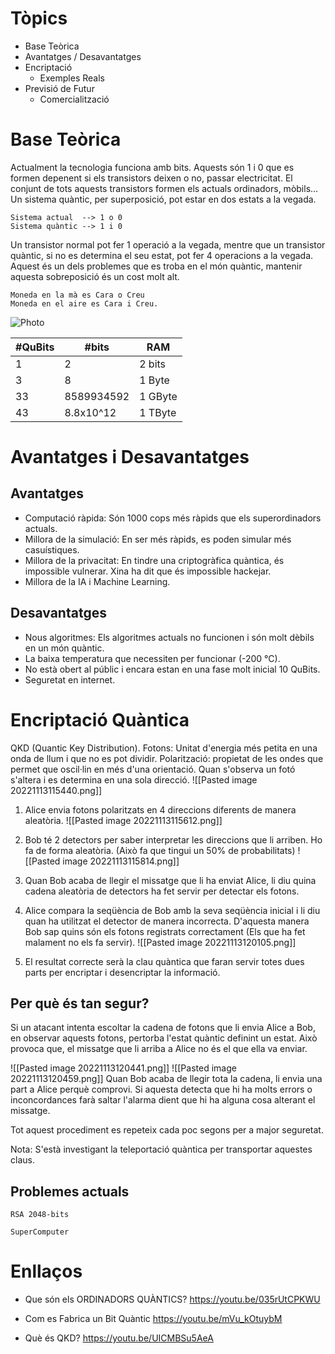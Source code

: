 # Tòpics
- Base Teòrica
- Avantatges / Desavantatges
- Encriptació
	- Exemples Reals
- Previsió de Futur
	- Comercialització


# Base Teòrica
Actualment la tecnologia funciona amb bits. Aquests són 1 i 0 que es formen depenent si els transistors deixen o no, passar electricitat. El conjunt de tots aquests transistors formen els actuals ordinadors, mòbils…
Un sistema quàntic, per superposició, pot estar en dos estats a la vegada.

```exemple1
Sistema actual  --> 1 o 0
Sistema quàntic --> 1 i 0
```

Un transistor normal pot fer 1 operació a la vegada, mentre que un transistor quàntic, si no es determina el seu estat, pot fer 4 operacions a la vegada. Aquest és un dels problemes que es troba en el món quàntic, mantenir aquesta sobreposició és un cost molt alt.  

```Moneda
Moneda en la mà es Cara o Creu
Moneda en el aire es Cara i Creu.
```


![Photo](https://www.researchgate.net/publication/271532617/figure/fig4/AS:349605003841542@1460363736871/Bits-three-state-systems-cobits-and-qubits-Our-secure-delegated-computing-protocol.png)



| #QuBits | #bits | RAM |
| --- | --- | --- |
| 1 | 2 | 2 bits |
| 3 | 8 | 1 Byte |
| 33 | 8589934592 | 1 GByte |
| 43 | 8.8x10^12 | 1 TByte |

# Avantatges i Desavantatges
## Avantatges
- Computació ràpida: Són 1000 cops més ràpids que els superordinadors actuals.
- Millora de la simulació: En ser més ràpids, es poden simular més casuístiques.
- Millora de la privacitat: En tindre una criptogràfica quàntica, és impossible vulnerar. Xina ha dit que és impossible hackejar.
- Millora de la IA i Machine Learning.

## Desavantatges
- Nous algoritmes: Els algoritmes actuals no funcionen i són molt dèbils en un món quàntic.
- La baixa temperatura que necessiten per funcionar (-200 °C).
- No està obert al públic i encara estan en una fase molt inicial 10 QuBits.
- Seguretat en internet.

# Encriptació Quàntica
QKD (Quantic Key Distribution).
Fotons: Unitat d'energia més petita en una onda de llum i que no es pot dividir.
Polarització: propietat de les ondes que permet que oscil·lin en més d'una orientació. Quan s'observa un fotó s'altera i es determina en una sola direcció.
![[Pasted image 20221113115440.png]]
1. Alice envia fotons polaritzats en 4 direccions diferents de manera aleatòria.
![[Pasted image 20221113115612.png]]
2. Bob té 2 detectors per saber interpretar les direccions que li arriben. Ho fa de forma aleatòria. (Això fa que tingui un 50% de probabilitats)
![[Pasted image 20221113115814.png]]
3. Quan Bob acaba de llegir el missatge que li ha enviat Alice, li diu quina cadena aleatòria de detectors ha fet servir per detectar els fotons.

4. Alice compara la seqüència de Bob amb la seva seqüència inicial i li diu quan ha utilitzat el detector de manera incorrecta. D'aquesta manera Bob sap quins són els fotons registrats correctament (Els que ha fet malament no els fa servir).
![[Pasted image 20221113120105.png]]
6. El resultat correcte serà la clau quàntica que faran servir totes dues parts per encriptar i desencriptar la informació.
## Per què és tan segur?
Si un atacant intenta escoltar la cadena de fotons que li envia Alice a Bob, en observar aquests fotons, pertorba l'estat quàntic definint un estat. Això provoca que, el missatge que li arriba a Alice no és el que ella va enviar.

![[Pasted image 20221113120441.png]]
![[Pasted image 20221113120459.png]]
Quan Bob acaba de llegir tota la cadena, li envia una part a Alice perquè comprovi. Si aquesta detecta que hi ha molts errors o inconcordances farà saltar l'alarma dient que hi ha alguna cosa alterant el missatge.

Tot aquest procediment es repeteix cada poc segons per a major seguretat.

Nota: S'està investigant la teleportació quàntica per transportar aquestes claus.
## Problemes actuals
```
RSA 2048-bits

SuperComputer 
```


# Enllaços
- Que són els ORDINADORS QUÀNTICS?
https://youtu.be/035rUtCPKWU

- Com es Fabrica un Bit Quàntic
https://youtu.be/mVu_kOtuybM

- Què és QKD?
https://youtu.be/UICMBSu5AeA

